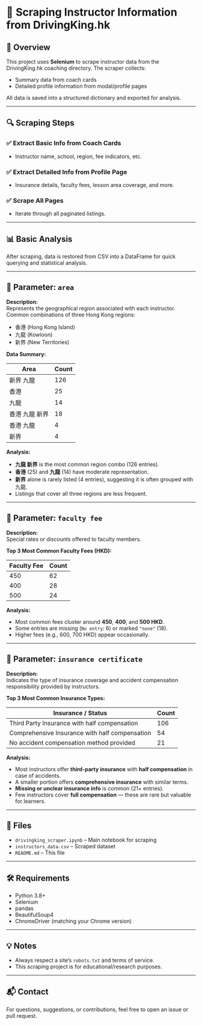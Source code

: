 # 🚗 Scraping Instructor Information from DrivingKing.hk

## 📄 Overview

This project uses **Selenium** to scrape instructor data from the DrivingKing.hk coaching directory. The scraper collects:

- Summary data from coach cards
- Detailed profile information from modal/profile pages

All data is saved into a structured dictionary and exported for analysis.

---

## 🔍 Scraping Steps

### ✅ Extract Basic Info from Coach Cards
- Instructor name, school, region, fee indicators, etc.

### ✅ Extract Detailed Info from Profile Page
- Insurance details, faculty fees, lesson area coverage, and more.

### ✅ Scrape All Pages
- Iterate through all paginated listings.

---

## 📊 Basic Analysis

After scraping, data is restored from CSV into a DataFrame for quick querying and statistical analysis.

---

## 📌 Parameter: `area`

**Description:**  
Represents the geographical region associated with each instructor. Common combinations of three Hong Kong regions:

- 香港 (Hong Kong Island)
- 九龍 (Kowloon)
- 新界 (New Territories)

**Data Summary:**

| Area                | Count |
|---------------------|-------|
| 新界 九龍           | 126   |
| 香港                | 25    |
| 九龍                | 14    |
| 香港 九龍 新界      | 18    |
| 香港 九龍           | 4     |
| 新界                | 4     |

**Analysis:**

- **九龍 新界** is the most common region combo (126 entries).
- **香港** (25) and **九龍** (14) have moderate representation.
- **新界** alone is rarely listed (4 entries), suggesting it is often grouped with 九龍.
- Listings that cover all three regions are less frequent.

---

## 📌 Parameter: `faculty fee`

**Description:**  
Special rates or discounts offered to faculty members.

**Top 3 Most Common Faculty Fees (HKD):**

| Faculty Fee | Count |
|-------------|-------|
| 450         | 62    |
| 400         | 28    |
| 500         | 24    |

**Analysis:**

- Most common fees cluster around **450**, **400**, and **500 HKD**.
- Some entries are missing (`No entry`: 6) or marked `"none"` (18).
- Higher fees (e.g., 600, 700 HKD) appear occasionally.

---

## 📌 Parameter: `insurance certificate`

**Description:**  
Indicates the type of insurance coverage and accident compensation responsibility provided by instructors.

**Top 3 Most Common Insurance Types:**

| Insurance / Status                               | Count |
|--------------------------------------------------|-------|
| Third Party Insurance with half compensation     | 106   |
| Comprehensive Insurance with half compensation   | 54    |
| No accident compensation method provided         | 21    |

**Analysis:**

- Most instructors offer **third-party insurance** with **half compensation** in case of accidents.
- A smaller portion offers **comprehensive insurance** with similar terms.
- **Missing or unclear insurance info** is common (21+ entries).
- Few instructors cover **full compensation** — these are rare but valuable for learners.

---

## 📁 Files

- `drivingking_scraper.ipynb` – Main notebook for scraping
- `instructors_data.csv` – Scraped dataset
- `README.md` – This file

---

## 🛠 Requirements

- Python 3.8+
- Selenium
- pandas
- BeautifulSoup4
- ChromeDriver (matching your Chrome version)

---

## 💡 Notes

- Always respect a site’s `robots.txt` and terms of service.
- This scraping project is for educational/research purposes.

---

## 📬 Contact

For questions, suggestions, or contributions, feel free to open an issue or pull request.
